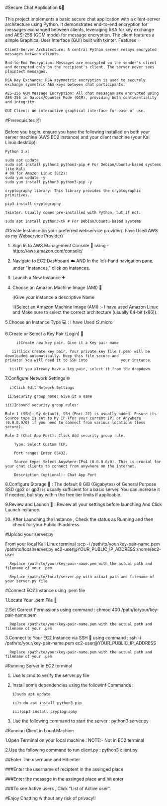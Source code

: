 #Secure Chat Application 🔒💬

This project implements a basic secure chat application with a client-server architecture using Python. It demonstrates end-to-end encryption for messages exchanged between clients, leveraging RSA for key exchange and AES-256 (GCM mode) for message encryption. The client features a simple Graphical User Interface (GUI) built with tkinter.
Features ✨

    Client-Server Architecture: A central Python server relays encrypted messages between clients.

    End-to-End Encryption: Messages are encrypted on the sender's client and decrypted only on the recipient's client. The server never sees plaintext messages.

    RSA Key Exchange: RSA asymmetric encryption is used to securely exchange symmetric AES keys between chat participants.

    AES-256 GCM Message Encryption: All chat messages are encrypted using AES-256 in Galois/Counter Mode (GCM), providing both confidentiality and integrity.

    GUI Client: An interactive graphical interface for ease of use.

#Prerequisites 📦

Before you begin, ensure you have the following installed on both your server machine (AWS EC2 instance) and your client machine (your Kali Linux desktop):

    Python 3.x:

    sudo apt update
    sudo apt install python3 python3-pip # For Debian/Ubuntu-based systems like Kali
    # OR for Amazon Linux (EC2):
    sudo yum update -y
    sudo yum install python3 python3-pip -y

    cryptography library: This library provides the cryptographic primitives.

    pip3 install cryptography

    tkinter: Usually comes pre-installed with Python, but if not:

    sudo apt install python3-tk # For Debian/Ubuntu-based systems


#Create Instance on your preferred webservice provider(I have Used AWS as my Webservice Provider)

  1. Sign In to AWS Management Console 🚀 using -  https://aws.amazon.com/console/
    
  3. Navigate to EC2 Dashboard ☁️ AND In the left-hand navigation pane, under "Instances," click on Instances.
    
  5. Launch a New Instance ➕
     
  7. Choose an Amazon Machine Image (AMI) 🐧
     
      i)Give your instance a descriptive Name
     
     ii)Select an Amazon Machine Image (AMI) :- I have used Amazon Linux and Make sure to select the correct architecture (usually 64-bit (x86)).
     
  5.Choose an Instance Type 💻 : I have Used t2.micro
  
  6.Create or Select a Key Pair (Login) 🔑
  
         i)Create new key pair. Give it a Key pair name
        
       ii)Click Create key pair. Your private key file (.pem) will be downloaded automatically. Keep this file secure and            private! You will need it to SSH into               your instance.
       
      iii)If you already have a key pair, select it from the dropdown.
      
  7.Configure Network Settings 🌐
  
      i)Click Edit Network Settings
      
     ii)Security group name: Give it a name
     
    iii)Inbound security group rules:

    Rule 1 (SSH): By default, SSH (Port 22) is usually added. Ensure its Source type is set to My IP (for your current IP) or Anywhere (0.0.0.0/0) if you need to connect from various locations (less secure).

    Rule 2 (Chat App Port): Click Add security group rule.

        Type: Select Custom TCP.

        Port range: Enter 65432.

        Source type: Select Anywhere-IPv4 (0.0.0.0/0). This is crucial for your chat clients to connect from anywhere on the internet.

        Description (optional): Chat App Port
  8.Configure Storage 💾 : The default 8 GiB (Gigabytes) of General Purpose SSD (gp2 or gp3) is usually sufficient for a basic server. You can increase it if needed, but stay within the free tier limits if applicable.
  
  9.Review and Launch 🚀 : Review all your settings before launching And Click Launch instance.
  
 10. After Launching the Instance , Check the status as Running and then check for your Public IP address.

#Upload your server.py

From your local Kali Linux terminal :scp -i /path/to/your/key-pair-name.pem /path/to/local/server.py ec2-user@YOUR_PUBLIC_IP_ADDRESS:/home/ec2-user

      Replace /path/to/your/key-pair-name.pem with the actual path and filename of your .pem
      
      Replace /path/to/local/server.py with actual path and filename of your server.py file

#Connect EC2 instance using .pem file

  1.Locate Your .pem File 📂
  
  2.Set Correct Permissions using command : chmod 400 /path/to/your/key-pair-name.pem
  
      Replace /path/to/your/key-pair-name.pem with the actual path and filename of your .pem
      
  3.Connect to Your EC2 Instance via SSH 🚀 using command : ssh -i /path/to/your/key-pair-name.pem ec2-user@YOUR_PUBLIC_IP_ADDRESS
  
      Replace /path/to/your/key-pair-name.pem with the actual path and filename of your .pem

#Running Server in EC2 terminal

  1. Use ls cmd to verify the server.py file
    
  3. Install some dependencies using the followinf Commands :
     
         i)sudo apt update
     
         ii)sudo apt install python3-pip
     
         iii)pip3 install cryptography
     
  5. Use the following command to start the server : python3 server.py

#Running Client in Local Machine

  1.Open Terminal on your local machine  :  NOTE:- Not in EC2 terminal
  
  2.Use the following command to run client.py : python3 client.py

##Enter The username and Hit enter

###Enter the username of reciptent in the assinged place 

###Enter the message in the assinged place and hit enter

###To see Active users , Click "List of Active user".


#Enjoy Chatting without any risk of privacy!!
